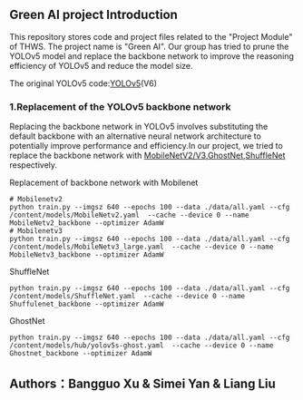## Green AI project Introduction
This repository stores code and project files related to the "Project Module" of THWS. The project name is "Green AI". Our group has tried to prune the YOLOv5 model and replace the backbone network to improve the reasoning efficiency of YOLOv5 and reduce the model size.

The original YOLOv5 code:[YOLOv5](https://github.com/ultralytics/yolov5/)(V6)

### 1.Replacement of the YOLOv5 backbone network
Replacing the backbone network in YOLOv5 involves substituting the default backbone with an alternative neural network architecture to potentially improve performance and efficiency.In our project, we tried to replace the backbone network with [MobileNetV2/V3](https://arxiv.org/abs/1704.04861),[GhostNet](https://arxiv.org/abs/1911.11907),[ShuffleNet](https://arxiv.org/abs/1707.01083) respectively.

Replacement of backbone network with Mobilenet
```shell
# Mobilenetv2
python train.py --imgsz 640 --epochs 100 --data ./data/all.yaml --cfg /content/models/MobileNetv2.yaml  --cache --device 0 --name MobileNetv2_backbone --optimizer AdamW
# Mobilenetv3
python train.py --imgsz 640 --epochs 100 --data ./data/all.yaml --cfg /content/models/MobileNetv3_large.yaml  --cache --device 0 --name MobileNetv3_backbone --optimizer AdamW
```

ShuffleNet
```shell
python train.py --imgsz 640 --epochs 100 --data ./data/all.yaml --cfg /content/models/ShuffleNet.yaml  --cache --device 0 --name Shuffulenet_backbone --optimizer AdamW
```

GhostNet
```shell
python train.py --imgsz 640 --epochs 100 --data ./data/all.yaml --cfg /content/models/hub/yolov5s-ghost.yaml  --cache --device 0 --name Ghostnet_backbone --optimizer AdamW
```

## Authors：Bangguo Xu & Simei Yan & Liang Liu

